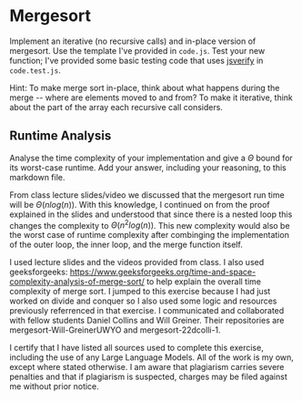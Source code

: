# Mergesort

Implement an iterative (no recursive calls) and in-place version of mergesort.
Use the template I've provided in `code.js`. Test your new function; I've
provided some basic testing code that uses
[jsverify](https://jsverify.github.io/) in `code.test.js`.

Hint: To make merge sort in-place, think about what happens during the merge --
where are elements moved to and from? To make it iterative, think about the
part of the array each recursive call considers.

## Runtime Analysis

Analyse the time complexity of your implementation and give a $\Theta$ bound for
its worst-case runtime. Add your answer, including your reasoning, to this
markdown file.

From class lecture slides/video we discussed that the mergesort run time will be $\Theta(nlog(n))$. With this knowledge, I continued on from the proof explained in the slides and understood that since there is a nested loop this changes the complexity to $\Theta(n^2 log(n))$. This new complexity would also be the worst case of runtime complexity after combinging the implementation of the outer loop, the inner loop, and the merge function itself. 

I used lecture slides and the videos provided from class. I also used geeksforgeeks: https://www.geeksforgeeks.org/time-and-space-complexity-analysis-of-merge-sort/ to help explain the overall time complexity of merge sort. I jumped to this exercise because I had just worked on divide and conquer so I also used some logic and resources previously referrenced in that exercise. I communicated and collaborated with fellow students Daniel Collins and Will Greiner. Their repositories are mergesort-Will-GreinerUWYO and mergesort-22dcolli-1.

I certify that I have listed all sources used to complete this exercise, including the use
of any Large Language Models. All of the work is my own, except where stated
otherwise. I am aware that plagiarism carries severe penalties and that if plagiarism is
suspected, charges may be filed against me without prior notice.
